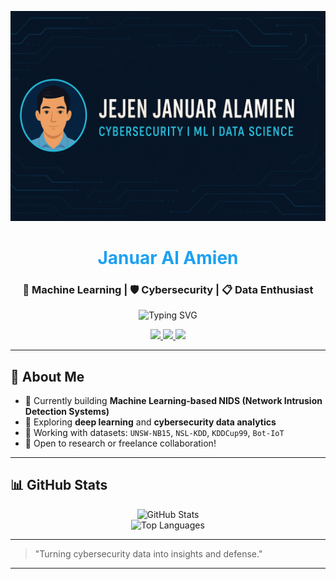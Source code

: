 <p align="center">
  <img src="https://github.com/jejen3180/jejen3180/blob/main/ChatGPT%20Image%2021%20Jun%202025%2C%2007.33.08.png" alt="Januar Alamien Banner" />
</p>

<h1 align="center"> <span style="color:#1DA1F2">Januar Al Amien</span></h1>
<h3 align="center">🚀 Machine Learning | 🛡️ Cybersecurity | 📋 Data Enthusiast</h3>

<p align="center">
  <img src="https://readme-typing-svg.demolab.com?font=Fira+Code&pause=1000&color=00BFFF&center=true&vCenter=true&width=440&lines=Cybersecurity+Engineer;ML-powered+NIDS+Developer;Python+%7C+Pandas+%7C+Sklearn+%7C+Jupyter;Dataset:+UNSW+NB15+%7C+NSL-KDD+%7C+Bot-IoT" alt="Typing SVG" />
</p>

<p align="center">
  <a href="https://github.com/jejen3180">
    <img src="https://img.shields.io/github/followers/jejen3180?label=Followers&logo=GitHub&style=for-the-badge" />
  </a>
  <a href="mailto:januaralamien3@gmail.com">
    <img src="https://img.shields.io/badge/Email-Contact-blue?style=for-the-badge&logo=gmail" />
  </a>
  <a href="https://github.com/jejen3180?tab=repositories">
    <img src="https://img.shields.io/badge/Projects-Explore-green?style=for-the-badge&logo=github" />
  </a>
</p>

---

## 🚀 About Me

- 🔹 Currently building **Machine Learning-based NIDS (Network Intrusion Detection Systems)**
- 🔹 Exploring **deep learning** and **cybersecurity data analytics**
- 🔹 Working with datasets: `UNSW-NB15`, `NSL-KDD`, `KDDCup99`, `Bot-IoT`
- 💌 Open to research or freelance collaboration!

---

## 📊 GitHub Stats

<p align="center">
  <img src="https://github-readme-stats.vercel.app/api?username=jejen3180&show_icons=true&theme=radical" alt="GitHub Stats" />
  <br />
  <img src="https://github-readme-stats.vercel.app/api/top-langs/?username=jejen3180&layout=compact&theme=radical" alt="Top Languages" />
</p>

---

> "Turning cybersecurity data into insights and defense."

---
